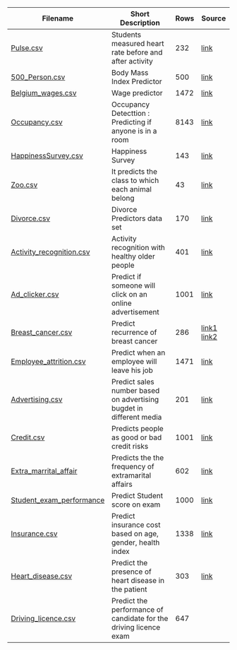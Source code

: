 | Filename | Short Description | Rows | Source |
| --- | --- | --- | --- |
| [Pulse.csv](/csv/Pulse.csv) | Students measured heart rate before and after activity | 232 | [link](https://rdrr.io/cran/Stat2Data/man/Pulse.html)|
| [500_Person.csv](/csv/500_Person_Gender_Height_Weight_Index.csv) | Body Mass Index Predictor  | 500 | [link](https://www.kaggle.com/yersever/500-person-gender-height-weight-bodymassindex) |
| [Belgium_wages.csv](/csv/Belgium_wages.csv) | Wage predictor  | 1472 | [link](https://vincentarelbundock.github.io/Rdatasets/doc/Ecdat/Bwages.html) |
| [Occupancy.csv](/csv/datatraining.csv)  | Occupancy Detecttion : Predicting if anyone is in a room | 8143 | [link](https://archive.ics.uci.edu/ml/datasets/Occupancy+Detection+)
| [HappinessSurvey.csv](/csv/HappinessSurvey_v2.csv) | Happiness Survey | 143 | [link](https://archive.ics.uci.edu/ml/datasets/Somerville+Happiness+Survey)|
| [Zoo.csv](/csv/zoo2.csv) | It predicts the class to which each animal belong | 43 | [link](https://www.kaggle.com/uciml/zoo-animal-classification) |
| [Divorce.csv](/csv/divorce.csv)  | Divorce Predictors data set | 170 | [link](https://archive.ics.uci.edu/ml/datasets/Divorce+Predictors+data+set#)  |
| [Activity_recognition.csv](/csv/Activity_recognition.csv)  | Activity recognition with healthy older people  | 401 | [link](https://archive.ics.uci.edu/ml/datasets/Activity+recognition+with+healthy+older+people+using+a+batteryless+wearable+sensor)
| [Ad_clicker.csv](/csv/ad_clicker.csv)  |  Predict if someone will click on an online advertisement | 1001 | [link](https://www.kaggle.com/fayomi/advertising) |
| [Breast_cancer.csv](/csv/breast_cancer.csv)  |  Predict recurrence of breast cancer | 286 | [link1](https://archive.ics.uci.edu/ml/datasets/breast+cancer) [link2](https://www.linkedin.com/pulse/using-machine-learning-techniques-predict-recurrence-breast-alva/) |
| [Employee_attrition.csv](/csv/Employee_attrition_v2.csv) | Predict when an employee will leave his job | 1471 | [link](https://www.kaggle.com/pavansubhasht/ibm-hr-analytics-attrition-dataset)|
| [Advertising.csv](/csv/advertising.csv) | Predict sales number based on advertising bugdet in different media | 201 | [link](https://www.kaggle.com/ashydv/advertising-dataset) |
| [Credit.csv](/csv/credit.csv) | Predicts people as good or bad credit risks | 1001 | [link](https://datahub.io/machine-learning/credit-g#readme) |
| [Extra_marrital_affair](/csv/Extra_marrital_affair_v2.csv) | Predicts the the frequency of extramarital affairs | 602 | [link](https://www.kaggle.com/clarkchong/fairs-affairs-dataset) |
| [Student_exam_performance](/csv/Students_Exam_Performance.csv)  |  Predict Student score on exam  | 1000 | [link](https://www.kaggle.com/spscientist/students-performance-in-exams)  |
|  [Insurance.csv](/csv/insurance.csv)  | Predict insurance cost based on age, gender, health index | 1338 | [link](https://www.kaggle.com/mirichoi0218/insurance)  |
|  [Heart_disease.csv](/csv/Heart_disease.csv) | Predict the presence of heart disease in the patient | 303 | [link](https://archive.ics.uci.edu/ml/datasets/Heart+Disease) |
| [Driving_licence.csv](/csv/driving_data_final.csv) | Predict the performance of candidate for the driving licence exam | 647 | 
